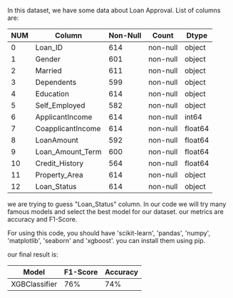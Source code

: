 In this dataset, we have some data about Loan Approval.  List of columns are:

|NUM|Column|Non-Null|Count|Dtype|
|---|------|--------|-----|-----|
|0|Loan_ID|614|non-null|object| 
|1|Gender|601| non-null|object| 
| 2|Married            |611| non-null|    object |
| 3|Dependents         |599| non-null|   object |
| 4|Education          |614| non-null|    object |
| 5|Self_Employed      |582| non-null|    object |
| 6|ApplicantIncome    |614| non-null|    int64  |
| 7|CoapplicantIncome  |614| non-null|    float64|
| 8|LoanAmount         |592| non-null|    float64|
| 9|Loan_Amount_Term   |600| non-null|    float64|
| 10|Credit_History     |564| non-null|    float64|
| 11|Property_Area      |614| non-null|    object |
| 12|Loan_Status        |614| non-null|    object |

 we are trying to guess "Loan_Status" column. In our code we will try many famous models and select the best model for our dataset. our metrics are accuracy and F1-Score.

 For using this code, you should have 'scikit-learn', 'pandas', 'numpy', 'matplotlib', 'seaborn' and 'xgboost'.
 you can install them using pip. 

 our final result is:
 
 |Model|F1-Score|Accuracy|
 |-----|--------|--------|
 |XGBClassifier|76%|74%|
